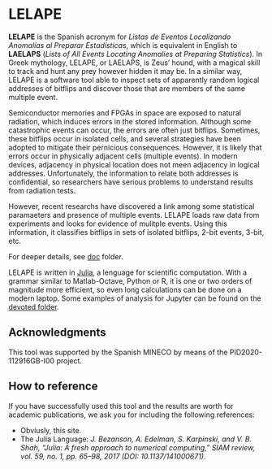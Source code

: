 # LELAPE

__LELAPE__ is the Spanish acronym for _Listas de Eventos Localizando Anomalías al Preparar Estadísticas_, which is equivalent in English to __LAELAPS__ (_Lists of All Events Locating Anomalies at Preparing Statistics_). In Greek mythology, LELAPE, or LAELAPS, is Zeus’ hound, with a magical skill to track and hunt any prey however hidden it may be. In a similar way, LELAPE is a software tool able to inspect sets of apparently random logical addresses of bitflips and discover those that are members of the same multiple event.

Semiconductor memories and FPGAs in space are exposed to natural radiation, which induces errors in the stored information. Although some catastrophic events can occur, the errors are often just bitflips. Sometimes, these bitflips occur in isolated cells, and several strategies have been adopted to mitigate their pernicious consequences. However, it is likely that errors occur in physically adjacent cells (multiple events). In modern devices, adjacency in physical location does not meen adjacency in logical addresses. Unfortunately, the information to relate both addresses is confidential, so researchers have serious problems to understand results from radiation tests.

However, recent researchs have discovered a link among some statistical paramaeters and presence of multiple events. LELAPE loads raw data from experiments and looks for evidence of mulitple events. Using this information, it classifies bitflips in sets of isolated bitflips, 2-bit events, 3-bit, etc. 

For deeper details, see [doc](https://github.com/fjfrancopelaez/LELAPE/tree/main/LELAPE/doc) folder.

LELAPE is written in [Julia](https://julialang.org), a lenguage for scientific computation. With a grammar similar to Matlab-Octave, Python or R, it is one or two orders of magnitude more efficient, so even long calculations can be done on a modern laptop.  Some examples of analysis for Jupyter can be found on the [devoted folder](https://github.com/fjfrancopelaez/LELAPE/tree/main/LELAPE/Jupyter).

## Acknowledgments
This tool was supported by the Spanish MINECO by means of the PID2020-112916GB-I00 project.
## How to reference
If you have successfully used this tool and the results are worth for academic publications, we ask you for including the following references:

* Obviusly, this site.
* The Julia Language: _J. Bezanson, A. Edelman, S. Karpinski, and V. B. Shah, “Julia: A fresh
approach to numerical computing,” SIAM review, vol. 59, no. 1, pp. 65–98, 2017 (DOI: 10.1137/141000671)._